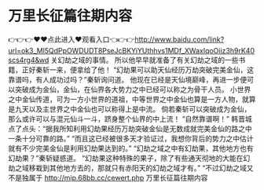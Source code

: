 # 万里长征篇往期内容
👉👉👉♥♥点此进入♥观看入口👈👉👉http://www.baidu.com/link?url=ok3_Ml5QdPpOWDUDT8PseJcBKYiYUthhvs1MDf_XWaxIqoOiiz3h9rK40scs4rg4&wd
关幻劫之域的事情。
    所以他早早就准备了有关幻劫之域的一些书籍，正好秦斩一来，便拿给了他！
    “幻劫果可以助天仙经历万劫突破完美金仙，这靠谱吗，有人成功过吗？”秦斩询问道。
    他现在已经是天仙境巅峰，再进一步便可以突破成为金仙，金仙，在仙界各大势力之中已经可以称之为骨干人员。
    小世界之中金仙传道，可为一方小世界的道祖，中等世界之中金仙也算是一方人物，就算是九天以及主世界之中金仙也可以称得上是中流。
    倘若秦斩可以突破成为金仙，那么或许可以与混元仙斗一斗，跻身整个仙界的中上流！
    “自然靠谱啊！”
    韩晋城点了点头：“据我所知利用幻劫果经历万劫突破金仙是无数成就完美金仙的路之中一条十分可靠的路。”
    “而且这已经被很多天才验证过，我想你背后的势力之中估计就有不少完美金仙是利用幻劫果达到的。”
    “幻劫之域之中有幻劫果，其他地方也有幻劫果？”秦斩疑惑道。
    “幻劫果这种特殊的果子，除了有些通天彻地的大能在幻劫之域移栽到其他地方去的，那就只有赤阳天的幻劫之域才有。”
    “不过幻劫之域又不是独属于
http://mip.68bb.cc/cewert.php
万里长征篇往期内容

